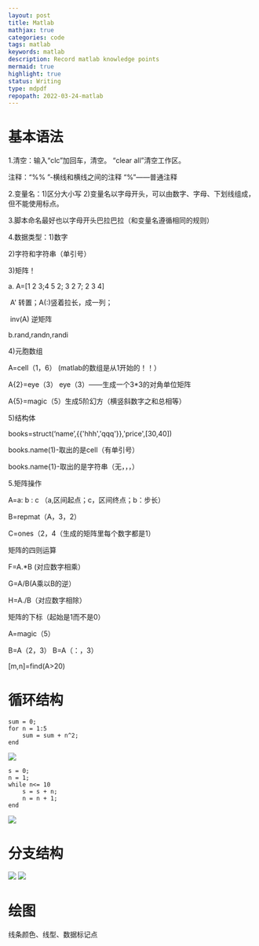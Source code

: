 ```yaml
---
layout: post
title: Matlab
mathjax: true
categories: code
tags: matlab
keywords: matlab
description: Record matlab knowledge points
mermaid: true
highlight: true
status: Writing
type: mdpdf
repopath: 2022-03-24-matlab
---
```

# 基本语法
1.清空：输入“clc”加回车，清空。
       “clear all”清空工作区。 

   注释：“%% ”-横线和横线之间的注释
        “%”——普通注释 

2.变量名：1)区分大小写  2)变量名以字母开头，可以由数字、字母、下划线组成，但不能使用标点。

3.脚本命名最好也以字母开头巴拉巴拉（和变量名遵循相同的规则）

4.数据类型：1)数字

2)字符和字符串（单引号）

3)矩阵！

a.  A=[1 2 3;4 5 2; 3 2 7; 2 3 4]

​	A' 转置；A(:)竖着拉长，成一列；

​	inv(A) 逆矩阵

b.rand,randn,randi

4)元胞数组

   A=cell（1，6） (matlab的数组是从1开始的！！）

   A{2}=eye（3） eye（3）——生成一个3*3的对角单位矩阵

 A{5}=magic（5）生成5阶幻方（横竖斜数字之和总相等）

5)结构体

  books=struct(‘name’,{{'hhh','qqq'}},'price',[30,40])

  books.name(1)-取出的是cell（有单引号）

  books.name{1}-取出的是字符串（无，，，）

5.矩阵操作

A=a: b : c （a,区间起点；c，区间终点；b：步长）

B=repmat（A，3，2）

C=ones（2，4（生成的矩阵里每个数字都是1）

矩阵的四则运算

  F=A.*B  (对应数字相乘）

  G=A/B(A乘以B的逆）

  H=A./B（对应数字相除）

矩阵的下标（起始是1而不是0）

  A=magic（5）

  B=A（2，3）  B=A（：，3）

 [m,n]=find(A>20)

# 循环结构

```
sum = 0;
for n = 1:5
	sum = sum + n^2;
end
```
<img src="https://raw.githubusercontent.com/cscdxu/cscdxu.github.io/master/_posts/2022-03-24-matlab/for.png" />

```
s = 0;
n = 1;
while n<= 10
	s = s + n;
	n = n + 1;
end
```

<img src="https://raw.githubusercontent.com/cscdxu/cscdxu.github.io/master/_posts/2022-03-24-matlab/while.png" />

# 分支结构

<img src="https://raw.githubusercontent.com/cscdxu/cscdxu.github.io/master/_posts/2022-03-24-matlab/if.png" />

<img src="https://raw.githubusercontent.com/cscdxu/cscdxu.github.io/master/_posts/2022-03-24-matlab/switch.png" />

# 绘图

线条颜色、线型、数据标记点
